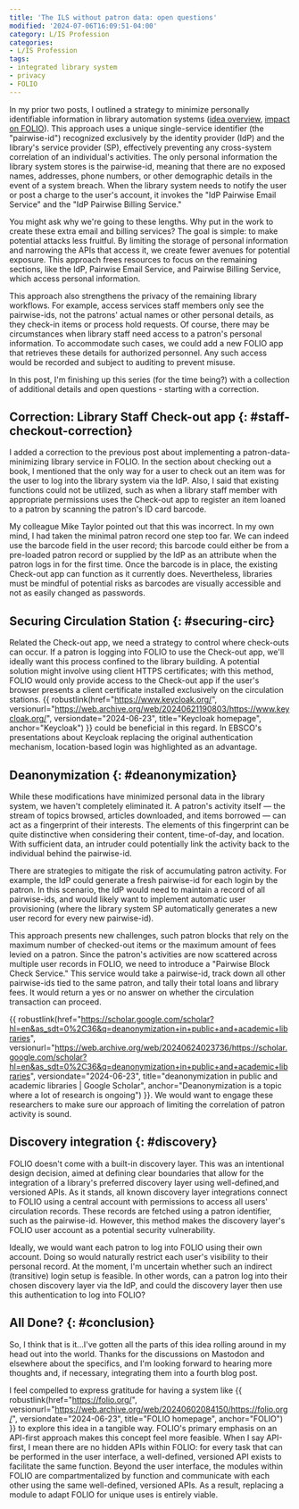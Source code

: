 ```yaml
---
title: 'The ILS without patron data: open questions'
modified: '2024-07-06T16:09:51-04:00'
category: L/IS Profession
categories:
- L/IS Profession
tags:
- integrated library system
- privacy
- FOLIO
---
```

In my prior two posts, I outlined a strategy to minimize personally identifiable information in library automation systems ([idea overview](https://dltj.org/article/ils-without-patron-data/), [impact on FOLIO](https://dltj.org/article/ils-without-patron-data-folio/)). This approach uses a unique single-service identifier (the "pairwise-id") recognized exclusively by the identity provider (IdP) and the library's service provider (SP), effectively preventing any cross-system correlation of an individual's activities. The only personal information the library system stores is the pairwise-id, meaning that there are no exposed names, addresses, phone numbers, or other demographic details in the event of a system breach. When the library system needs to notify the user or post a charge to the user's account, it invokes the "IdP Pairwise Email Service" and the "IdP Pairwise Billing Service."

You might ask why we're going to these lengths. Why put in the work to create these extra email and billing services? The goal is simple: to make potential attacks less fruitful. By limiting the storage of personal information and narrowing the APIs that access it, we create fewer avenues for potential exposure. This approach frees resources to focus on the remaining sections, like the IdP, Pairwise Email Service, and Pairwise Billing Service, which access personal information.

This approach also strengthens the privacy of the remaining library workflows. For example, access services staff members only see the pairwise-ids, not the patrons' actual names or other personal details, as they check-in items or process hold requests. Of course, there may be circumstances when library staff need access to a patron's personal information. To accommodate such cases, we could add a new FOLIO app that retrieves these details for authorized personnel. Any such access would be recorded and subject to auditing to prevent misuse.

In this post, I'm finishing up this series (for the time being?) with a collection of additional details and open questions - starting with a correction.


## Correction: Library Staff Check-out app {: #staff-checkout-correction}
I added a correction to the previous post about implementing a patron-data-minimizing library service in FOLIO. In the section about checking out a book, I mentioned that the only way for a user to check out an item was for the user to log into the library system via the IdP. Also, I said that existing functions could not be utilized, such as when a library staff member with appropriate permissions uses the Check-out app to register an item loaned to a patron by scanning the patron's ID card barcode.

My colleague Mike Taylor pointed out that this was incorrect. In my own mind, I had taken the minimal patron record one step too far. We can indeed use the barcode field in the user record; this barcode could either be from a pre-loaded patron record or supplied by the IdP as an attribute when the patron logs in for the first time. Once the barcode is in place, the existing Check-out app can function as it currently does. Nevertheless, libraries must be mindful of potential risks as barcodes are visually accessible and not as easily changed as passwords.


## Securing Circulation Station {: #securing-circ}
Related the Check-out app, we need a strategy to control where check-outs can occur. If a patron is logging into FOLIO to use the Check-out app, we'll ideally want this process confined to the library building. A potential solution might involve using client HTTPS certificates; with this method, FOLIO would only provide access to the Check-out app if the user's browser presents a client certificate installed exclusively on the circulation stations. {{ robustlink(href="https://www.keycloak.org/", versionurl="https://web.archive.org/web/20240621190803/https://www.keycloak.org/", versiondate="2024-06-23", title="Keycloak homepage", anchor="Keycloak") }} could be beneficial in this regard. In EBSCO's presentations about Keycloak replacing the original authentication mechanism, location-based login was highlighted as an advantage.


## Deanonymization {: #deanonymization}
While these modifications have minimized personal data in the library system, we haven't completely eliminated it. A patron's activity itself — the stream of topics browsed, articles downloaded, and items borrowed — can act as a fingerprint of their interests. The elements of this fingerprint can be quite distinctive when considering their content, time-of-day, and location. With sufficient data, an intruder could potentially link the activity back to the individual behind the pairwise-id.

There are strategies to mitigate the risk of accumulating patron activity. For example, the IdP could generate a fresh pairwise-id for each login by the patron. In this scenario, the IdP would need to maintain a record of all pairwise-ids, and would likely want to implement automatic user provisioning (where the library system SP automatically generates a new user record for every new pairwise-id). 

This approach presents new challenges, such patron blocks that rely on the maximum number of checked-out items or the maximum amount of fees levied on a patron. Since the patron's activities are now scattered across multiple user records in FOLIO, we need to introduce a "Pairwise Block Check Service." This service would take a pairwise-id, track down all other pairwise-ids tied to the same patron, and tally their total loans and library fees. It would return a yes or no answer on whether the circulation transaction can proceed.

{{ robustlink(href="https://scholar.google.com/scholar?hl=en&as_sdt=0%2C36&q=deanonymization+in+public+and+academic+libraries", versionurl="https://web.archive.org/web/20240624023736/https://scholar.google.com/scholar?hl=en&as_sdt=0%2C36&q=deanonymization+in+public+and+academic+libraries", versiondate="2024-06-23", title="deanonymization in public and academic libraries | Google Scholar", anchor="Deanonymization is a topic where a lot of research is ongoing") }}. We would want to engage these researchers to make sure our approach of limiting the correlation of patron activity is sound.


## Discovery integration {: #discovery}
FOLIO doesn't come with a built-in discovery layer. This was an intentional design decision, aimed at defining clear boundaries that allow for the integration of a library's preferred discovery layer using well-defined,and versioned APIs. As it stands, all known discovery layer integrations connect to FOLIO using a central account with permissions to access all users' circulation records. These records are fetched using a patron identifier, such as the pairwise-id. However, this method makes the discovery layer's FOLIO user account as a potential security vulnerability.

Ideally, we would want each patron to log into FOLIO using their own account. Doing so would naturally restrict each user's visibility to their personal record. At the moment, I'm uncertain whether such an indirect (transitive) login setup is feasible. In other words, can a patron log into their chosen discovery layer via the IdP, and could the discovery layer then use this authentication to log into FOLIO?


## All Done? {: #conclusion}
So, I think that is it...I've gotten all the parts of this idea rolling around in my head out into the world. Thanks for the discussions on Mastodon and elsewhere about the specifics, and I'm looking forward to hearing more thoughts and, if necessary, integrating them into a fourth blog post.

I feel compelled to express gratitude for having a system like {{ robustlink(href="https://folio.org/", versionurl="https://web.archive.org/web/20240602084150/https://folio.org/", versiondate="2024-06-23", title="FOLIO homepage", anchor="FOLIO") }} to explore this idea in a tangible way. FOLIO's primary emphasis on an API-first approach makes this concept feel more feasible. When I say API-first, I mean there are no hidden APIs within FOLIO: for every task that can be performed in the user interface, a well-defined, versioned API exists to facilitate the same function. Beyond the user interface, the modules within FOLIO are compartmentalized by function and communicate with each other using the same well-defined, versioned APIs. As a result, replacing a module to adapt FOLIO for unique uses is entirely viable.